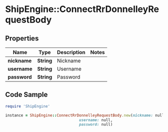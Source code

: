 # ShipEngine::ConnectRrDonnelleyRequestBody

## Properties

Name | Type | Description | Notes
------------ | ------------- | ------------- | -------------
**nickname** | **String** | Nickname | 
**username** | **String** | Username | 
**password** | **String** | Password | 

## Code Sample

```ruby
require 'ShipEngine'

instance = ShipEngine::ConnectRrDonnelleyRequestBody.new(nickname: null,
                                 username: null,
                                 password: null)
```


